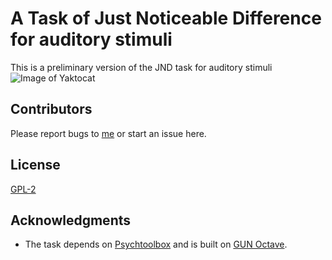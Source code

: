 # A Task of Just Noticeable Difference for auditory stimuli

This is a preliminary version of the JND task for auditory stimuli
![Image of Yaktocat](https://octodex.github.com/images/yaktocat.png)

## Contributors
Please report bugs to [me](mailto:yishinlin001@gmail.com) or start an issue
here.

## License

[GPL-2](https://www.gnu.org/licenses/old-licenses/gpl-2.0.txt)

## Acknowledgments
* The task depends on [Psychtoolbox](http://psychtoolbox.org/) and is built on [GUN Octave](https://www.gnu.org/software/octave/).


